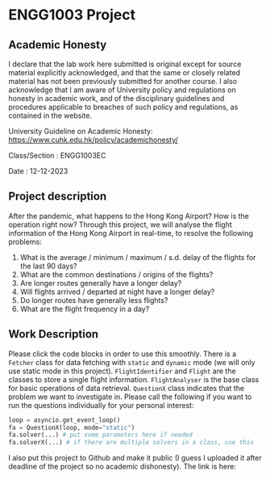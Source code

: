 # ENGG1003 Project

## Academic Honesty
I declare that the lab work here submitted is original
except for source material explicitly acknowledged,
and that the same or closely related material has not been
previously submitted for another course.
I also acknowledge that I am aware of University policy and
regulations on honesty in academic work, and of the disciplinary
guidelines and procedures applicable to breaches of such
policy and regulations, as contained in the website.

University Guideline on Academic Honesty:
https://www.cuhk.edu.hk/policy/academichonesty/

Class/Section : ENGG1003EC

Date : 12-12-2023

## Project description
After the pandemic, what happens to the Hong Kong Airport? How is the operation right now? Through this project, we will analyse the flight information of the Hong Kong Airport in real-time, to resolve the following problems:
1. What is the average / minimum / maximum / s.d. delay of the flights for the last 90 days?
2. What are the common destinations / origins of the flights?
3. Are longer routes generally have a longer delay?
4. Will flights arrived / departed at night have a longer delay?
5. Do longer routes have generally less flights?
6. What are the flight frequency in a day?

## Work Description
Please click the code blocks in order to use this smoothly. There is a `Fetcher` class for data fetching with `static` and `dynamic` mode (we will only use static mode in this project). `FlightIdentifier` and `Flight` are the classes to store a single flight information. `FlightAnalyser` is the base class for basic operations of data retrieval. `QuestionX` class indicates that the problem we want to investigate in. Please call the following if you want to run the questions individually for your personal interest:
```py
loop = asyncio.get_event_loop()
fa = QuestionX(loop, mode="static")
fa.solver(...) # put some parameters here if needed
fa.solverX(...) # if there are multiple solvers in a class, use this
```

I also put this project to Github and make it public (I guess I uploaded it after deadline of the project so no academic dishonesty). The link is here: 